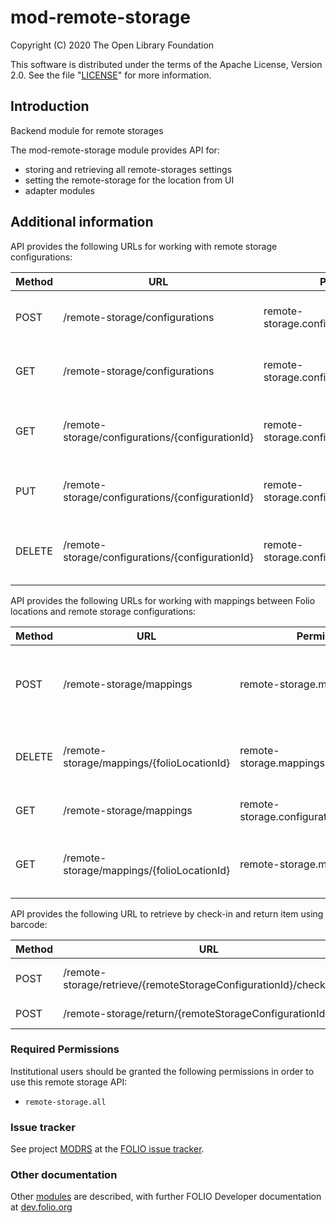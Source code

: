 # mod-remote-storage

Copyright (C) 2020 The Open Library Foundation

This software is distributed under the terms of the Apache License,
Version 2.0. See the file "[LICENSE](LICENSE)" for more information.

## Introduction

Backend module for remote storages

The mod-remote-storage module provides API for:
  * storing and retrieving all remote-storages settings
  * setting the remote-storage for the location from UI
  * adapter modules

## Additional information

API provides the following URLs for working with remote storage configurations:

| Method | URL| Permissions | Description | 
|---|---|---|---|
| POST | /remote-storage/configurations  | remote-storage.configurations.item.post | Creates a remote storage configuration |
| GET | /remote-storage/configurations | remote-storage.configurations.collection.get   | Retrieves all remote storage configurations |
| GET | /remote-storage/configurations/{configurationId} | remote-storage.configurations.item.get | Retrieves a remote storage configuration by id |
| PUT | /remote-storage/configurations/{configurationId} | remote-storage.configurations.item.put | Updates a remote storage configuration |
| DELETE | /remote-storage/configurations/{configurationId} | remote-storage.configurations.item.delete | Deletes a remote storage configuration by id |

API provides the following URLs for working with mappings between Folio locations and remote storage configurations:

|  Method | URL| Permissions  | Description  | 
|---|---|---|---|
| POST | /remote-storage/mappings | remote-storage.mappings.item.post | Creates new or updates an existing location mapping |
| DELETE | /remote-storage/mappings/{folioLocationId} | remote-storage.mappings.item.delete | Deletes location mapping by Folio location id |
| GET | /remote-storage/mappings | remote-storage.configurations.mappings.get   | Retrieves all location mappings |
| GET | /remote-storage/mappings/{folioLocationId} | remote-storage.mappings.item.get | Retrieves a location mapping by Folio location id |

API provides the following URL to retrieve by check-in and return item using barcode:

|  Method | URL| Permissions  | Description  | 
|---|---|---|---|
| POST | /remote-storage/retrieve/{remoteStorageConfigurationId}/checkInItem | remote-storage.check-in.item.post | Check-in item by barcode |
| POST | /remote-storage/return/{remoteStorageConfigurationId} | remote-storage.return.item.post | Return item by barcode |

### Required Permissions
Institutional users should be granted the following permissions in order to use this remote storage API:
- `remote-storage.all`

### Issue tracker
See project [MODRS](https://issues.folio.org/browse/MODRS)
at the [FOLIO issue tracker](https://dev.folio.org/guidelines/issue-tracker).

### Other documentation
Other [modules](https://dev.folio.org/source-code/#server-side) are described,
with further FOLIO Developer documentation at
[dev.folio.org](https://dev.folio.org/)
